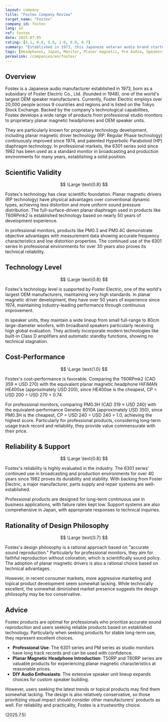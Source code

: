 ```yaml
---
layout: company
title: "Fostex Company Review"
target_name: "Fostex"
company_id: fostex
lang: en
ref: fostex
date: 2025-07-05
rating: [4.1, 0.8, 0.8, 1.0, 0.8, 0.7]
summary: "Established in 1973, this Japanese veteran audio brand started as a subsidiary of Foster Electric Co., Ltd., one of the world's largest OEM speaker manufacturers. They handle a wide range of products from professional monitor speakers to planar magnetic headphones and speaker units. Their technology is solid and reliability is high, particularly established as a standard in professional markets, though they have somewhat lost presence in the consumer market in recent years. Cost-performance is favorable."
tags: [Headphones, Japan, Monitor, Planar magnetic, Pro Audio, Speakers]
permalink: /companies/en/fostex/
---
```

## Overview

Fostex is a Japanese audio manufacturer established in 1973, born as a subsidiary of Foster Electric Co., Ltd. (founded in 1948), one of the world's largest OEM speaker manufacturers. Currently, Foster Electric employs over 20,000 people across 9 countries and regions and is listed on the Tokyo Stock Exchange. Backed by the company's technological capabilities, Fostex develops a wide range of products from professional studio monitors to proprietary planar magnetic headphones and OEM speaker units.

They are particularly known for proprietary technology development, including planar magnetic driver technology (RP: Regular Phase technology) continuously improved since 1974, and patented Hyperbolic Paraboloid (HP) diaphragm technology. In professional markets, the 6301 series sold since 1982 has been used as a standard monitor in broadcasting and production environments for many years, establishing a solid position.

## Scientific Validity

$$ \Large \text{0.8} $$

Fostex's technology has clear scientific foundation. Planar magnetic drivers (RP technology) have physical advantages over conventional dynamic types, achieving less distortion and more uniform sound pressure distribution. The full-surface-driven planar diaphragm used in products like T60RPmk2 is established technology based on nearly 50 years of development experience.

In professional monitors, products like PM0.3 and PM0.4C demonstrate objective advantages with measurement data showing accurate frequency characteristics and low distortion properties. The continued use of the 6301 series in professional environments for over 30 years also proves its technical reliability.

## Technology Level

$$ \Large \text{0.8} $$

Fostex's technology level is supported by Foster Electric, one of the world's largest OEM manufacturers, maintaining very high standards. In planar magnetic driver development, they have over 50 years of experience since 1974, maintaining industry-leading performance through continuous improvement.

In speaker units, they maintain a wide lineup from small full-range to 80cm large-diameter woofers, with broadband speakers particularly receiving high global evaluation. They actively incorporate modern technologies like built-in Class D amplifiers and automatic standby functions, showing no technical stagnation.

## Cost-Performance

$$ \Large \text{1.0} $$

Fostex's cost-performance is favorable. Comparing the T60RPmk2 (CAD 359 ≈ USD 270) with the equivalent planar magnetic headphone HiFiMAN HE400se (approximately USD 200), since HE400se is the cheapest, CP = USD 200 ÷ USD 270 = 0.74.

For professional monitors, comparing PM0.3H (CAD 319 ≈ USD 240) with the equivalent-performance Genelec 8010A (approximately USD 350), since PM0.3H is the cheapest, CP = USD 240 ÷ USD 240 = 1.0, achieving the highest score. Particularly for professional products, considering long-term usage track record and reliability, they provide value commensurate with their price.

## Reliability & Support

$$ \Large \text{0.8} $$

Fostex's reliability is highly evaluated in the industry. The 6301 series' continued use in broadcasting and production environments for over 40 years since 1982 proves its durability and stability. With backing from Foster Electric, a major manufacturer, parts supply and repair systems are well-established.

Professional products are designed for long-term continuous use in business applications, with failure rates kept low. Support systems are also comprehensive in Japan, with appropriate responses to technical inquiries.

## Rationality of Design Philosophy

$$ \Large \text{0.7} $$

Fostex's design philosophy is a rational approach based on "accurate sound reproduction." Particularly for professional monitors, they aim for faithful reproduction without coloration, which is scientifically sound policy. The adoption of planar magnetic drivers is also a rational choice based on technical advantages.

However, in recent consumer markets, more aggressive marketing and topical product development seem somewhat lacking. While technically excellent, the somewhat diminished market presence suggests the design philosophy may be too conservative.

## Advice

Fostex products are optimal for professionals who prioritize accurate sound reproduction and users seeking reliable products based on established technology. Particularly when seeking products for stable long-term use, they represent excellent choices.

- **Professional Use**: The 6301 series and PM series as studio monitors have long track records and can be used with confidence.
- **Planar Magnetic Headphone Introduction**: T50RP and T60RP series are valuable products for experiencing planar magnetic characteristics at reasonable prices.
- **DIY Audio Enthusiasts**: The extensive speaker unit lineup expands choices for custom speaker building.

However, users seeking the latest trends or topical products may find them somewhat lacking. The design is also relatively conservative, so those prioritizing visual impact should consider other manufacturers' products as well. For reliability and practicality, Fostex is a trustworthy choice.

(2025.7.5)